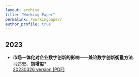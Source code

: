 ```yaml
---
layout: archive
title: "Working Paper"
permalink: /workingpaper/
author_profile: true
---
```

## 2023
* <b>市场一体化对企业数字创新的影响——兼论数字创新衡量方法</b>.<br>
马述忠、<b>胡增玺*</b>.<br>
[20230326 version [PDF]](https://bosshu1212.github.io/files/workingpaper/市场一体化对企业数字创新的影响_兼论数字创新的衡量方法.pdf)

